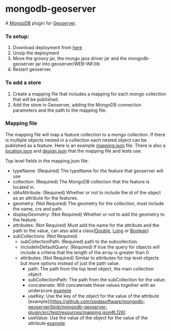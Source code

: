 # mongodb-geoserver
A [MongoDB](https://www.mongodb.com/) plugin for [Geoserver](http://geoserver.org/).

### To setup:
1. Download deployment from [here](https://dev.spidasoftware.com/artifactory/exposed-repo/com/spidasoftware/mongodb-geoserver/)
2. Unzip the deployment
3. Move the groovy jar, the mongo java driver jar and the mongodb-geoserver jar into  geoserver/WEB-INF/lib
4. Restart geoserver.

### To add a store
1. Create a mapping file that includes a mapping for each mongo collection that will be published.
2. Add the store in Geoserver, adding the MongoDB connection parameters and the path to the mapping file.

### Mapping file
The mapping file will map a feature collection to a mongo collection.  If there is multiple objects nested in a collection each nested object can be published as a feature.  Here is an example [mapping.json](src/test/resources/mapping.json) file.  There is also a [location.json](src/test/resources/location.json) and [design.json](src/test/resources/design.json) that the mapping file and tests use.

Top level fields in the mapping.json file:
* typeName: (Required) The typeName for the feature that geoserver will use
* collection: (Required) The MongoDB collection that the feature is located in.
* idAsAttribute: (Required) Whether or not to include the id of the object as an attribute for the features.
* geometry: (Not Required) The geometry for the collection, must include the name, crs and path.
* displayGeometry: (Not Required) Whether or not to add the geometry to the feature.
* attributes: (Not Required) Must add the name for the attribute and the path to the value,  can also add a class([Double](https://github.com/spidasoftware/mongodb-geoserver/blob/mongodb-geoserver-plugin/src/test/resources/mapping.json#L692), [Long](https://github.com/spidasoftware/mongodb-geoserver/blob/mongodb-geoserver-plugin/src/test/resources/mapping.json#L32) or [Boolean](https://github.com/spidasoftware/mongodb-geoserver/blob/mongodb-geoserver-plugin/src/test/resources/mapping.json#L311))
* subCollections: (Not Required)
     + subCollectionPath: (Required) path to the subcollection.
     + includeInDefaultQuery: (Required) If true the query for objects will include a criteria that the length of the array is greater than 0.
     + attributes: (Not Required) Similar to attributes for top level objects but more options instead of just the path value.
         - path: The path from the top level object, the main collection object.
         - subCollectionPath: The path from the subCollection for the value.
         - concatenate: Will concatenate these values together with an underscore [example](https://github.com/spidasoftware/mongodb-geoserver/blob/mongodb-geoserver-plugin/src/test/resources/mapping.json#L128)
         - useKey: Use the key of the object for the value of the attribute [example](https://github.com/spidasoftware/mongodb-geoserver/blob/mongodb-geoserver-plugin/src/test/resources/mapping.json#L128(.
         - useValue: Use the value of the object for the value of the attribute [example](https://github.com/spidasoftware/mongodb-geoserver/blob/mongodb-geoserver-plugin/src/test/resources/mapping.json#L171).
